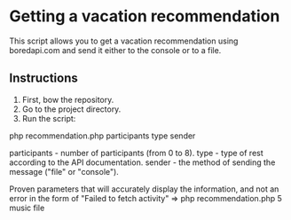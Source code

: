 # Getting a vacation recommendation

This script allows you to get a vacation recommendation using boredapi.com and send it either to the console or to a file.

## Instructions

1. First, bow the repository.
2. Go to the project directory.
3. Run the script:

php recommendation.php participants type sender

participants - number of participants (from 0 to 8).
type - type of rest according to the API documentation.
sender - the method of sending the message ("file" or "console").

Proven parameters that will accurately display the information, and not an error in the form of "Failed to fetch activity" => php recommendation.php 5 music file
